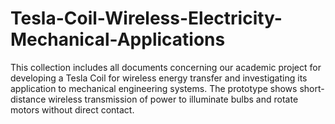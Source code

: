 # Tesla-Coil-Wireless-Electricity-Mechanical-Applications
This collection includes all documents concerning our academic project for developing a Tesla Coil for wireless energy transfer and investigating its application to mechanical engineering systems. The prototype shows short-distance wireless transmission of power to illuminate bulbs and rotate motors without direct contact.
